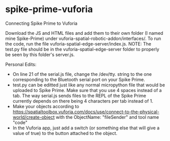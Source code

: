 # spike-prime-vuforia
Connecting Spike Prime to Vuforia

Download the JS and HTML files and add them to their own folder (I named mine Spike-Prime) under vuforia-spatial-robotic-addon/interfaces/. To run the code, run the file vuforia-spatial-edge-server/index.js. NOTE: The test.py file should be in the vuforia-spatial-edge-server folder to properly be seen by this folder's server.js.

Personal Edits:
* On line 21 of the serial.js file, change the /dev/tty. string to the one corresponding to the Bluetooth serial port on your Spike Prime.
* test.py can be editted just like any normal micropython file that would be uploaded to Spike Prime. Make sure that you use 4 spaces instead of a tab. The way serial.js sends files to the REPL of the Spike Prime currently depends on there being 4 characters per tab instead of 1.
* Make your objects according to https://spatialtoolbox.vuforia.com/docs/use/connect-to-the-physical-world/create-object with the ObjectName: "fileSender" and tool name "code"
* In the Vuforia app, just add a switch (or something else that will give a value of true) to the button attached to the object. 
